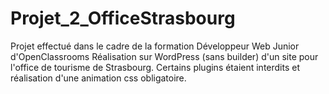 # Projet_2_OfficeStrasbourg
Projet effectué dans le cadre de la formation Développeur Web Junior d'OpenClassrooms
Réalisation sur WordPress (sans builder) d'un site pour l'office de tourisme de Strasbourg. 
Certains plugins étaient interdits et réalisation d'une animation css obligatoire.

